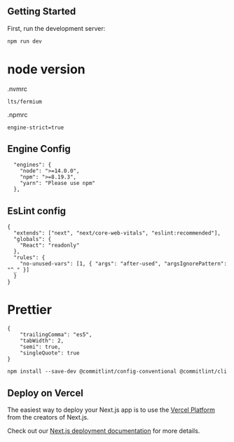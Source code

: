 ## Getting Started

First, run the development server:

```bash
npm run dev
```

# node version

.nvmrc

```
lts/fermium
```

.npmrc

```
engine-strict=true
```

## Engine Config

```
  "engines": {
    "node": ">=14.0.0",
    "npm": ">=8.19.3",
    "yarn": "Please use npm"
  },
```

## EsLint config

```
{
  "extends": ["next", "next/core-web-vitals", "eslint:recommended"],
  "globals": {
    "React": "readonly"
  },
  "rules": {
    "no-unused-vars": [1, { "args": "after-used", "argsIgnorePattern": "^_" }]
  }
}
```

# Prettier

```
{
    "trailingComma": "es5",
    "tabWidth": 2,
    "semi": true,
    "singleQuote": true
}
```

```
npm install --save-dev @commitlint/config-conventional @commitlint/cli
```



## Deploy on Vercel

The easiest way to deploy your Next.js app is to use the [Vercel Platform](https://vercel.com/new?utm_medium=default-template&filter=next.js&utm_source=create-next-app&utm_campaign=create-next-app-readme) from the creators of Next.js.

Check out our [Next.js deployment documentation](https://nextjs.org/docs/deployment) for more details.
